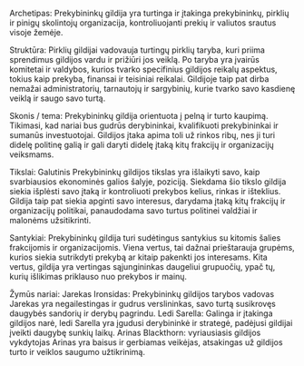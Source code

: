 Archetipas:
	   Prekybininkų gildija yra turtinga ir įtakinga prekybininkų, pirklių ir pinigų skolintojų organizacija, kontroliuojanti prekių ir valiutos srautus visoje žemėje.

Struktūra:
	  Pirklių gildijai vadovauja turtingų pirklių taryba, kuri priima sprendimus gildijos vardu ir prižiūri jos veiklą.
     Po taryba yra įvairūs komitetai ir valdybos, kurios tvarko specifinius gildijos reikalų aspektus, tokius kaip prekyba, finansai ir teisiniai reikalai.
     Gildijoje taip pat dirba nemažai administratorių, tarnautojų ir sargybinių, kurie tvarko savo kasdienę veiklą ir saugo savo turtą.

Skonis / tema:
	 Prekybininkų gildija orientuota į pelną ir turto kaupimą. Tikimasi, kad nariai bus gudrūs derybininkai, kvalifikuoti prekybininkai ir sumanūs investuotojai.
     Gildijos įtaka apima toli už rinkos ribų, nes ji turi didelę politinę galią ir gali daryti didelę įtaką kitų frakcijų ir organizacijų veiksmams.

Tikslai:
	  Galutinis Prekybininkų gildijos tikslas yra išlaikyti savo, kaip svarbiausios ekonominės galios šalyje, poziciją.
     Siekdama šio tikslo gildija siekia išplėsti savo įtaką ir kontroliuoti prekybos kelius, rinkas ir išteklius.
     Gildija taip pat siekia apginti savo interesus, darydama įtaką kitų frakcijų ir organizacijų politikai, panaudodama savo turtus politinei valdžiai ir malonėms užsitikrinti.

Santykiai:
	Prekybininkų gildija turi sudėtingus santykius su kitomis šalies frakcijomis ir organizacijomis. Viena vertus, tai dažnai prieštarauja grupėms, kurios siekia sutrikdyti prekybą ar kitaip pakenkti jos interesams.
     Kita vertus, gildija yra vertingas sąjungininkas daugeliui grupuočių, ypač tų, kurių išlikimas priklauso nuo prekybos ir mainų.

Žymūs nariai:
     Jarekas Ironsidas: Prekybininkų gildijos tarybos vadovas Jarekas yra negailestingas ir gudrus verslininkas, savo turtą susikrovęs daugybės sandorių ir derybų pagrindu.
     Ledi Sarella: Galinga ir įtakinga gildijos narė, ledi Sarella yra įgudusi derybininkė ir strategė, padėjusi gildijai įveikti daugybę sunkių laikų.
     Arinas Blackthorn: vyriausiasis gildijos vykdytojas Arinas yra baisus ir gerbiamas veikėjas, atsakingas už gildijos turto ir veiklos saugumo užtikrinimą.